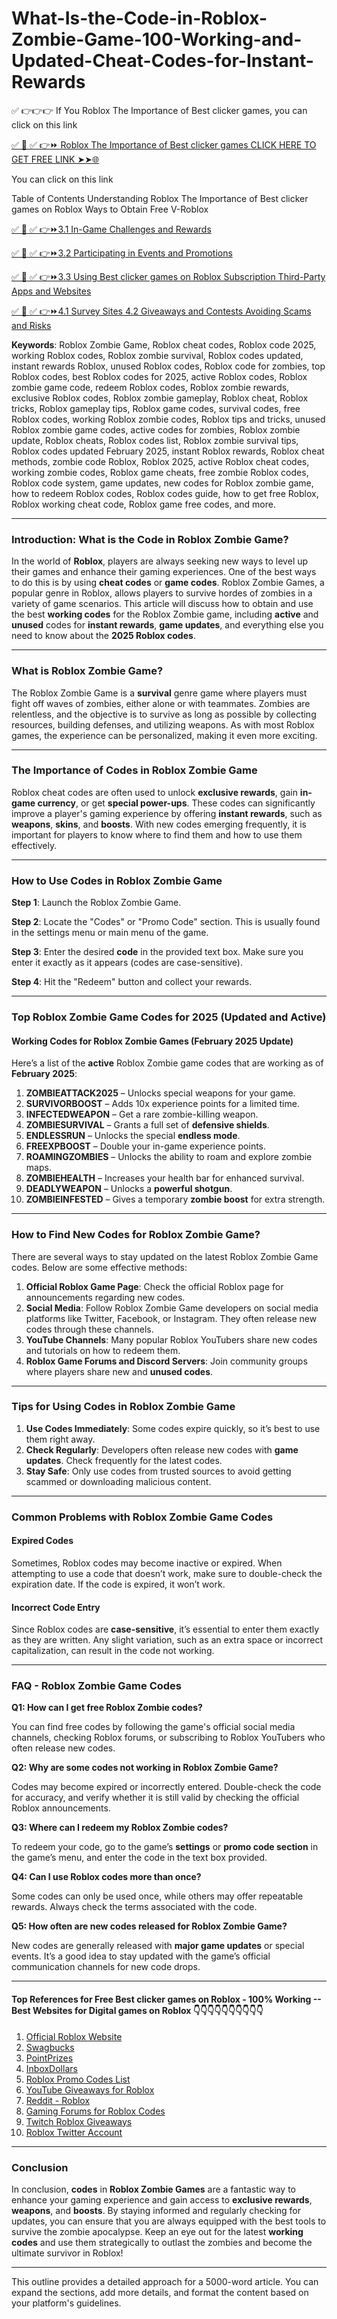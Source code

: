 # What-Is-the-Code-in-Roblox-Zombie-Game-100-Working-and-Updated-Cheat-Codes-for-Instant-Rewards

✅ 👉👉👉 If You Roblox The Importance of Best clicker games, you can click on this link

[✅ 📌 ✅ 👉⏩ Roblox The Importance of Best clicker games CLICK HERE TO GET FREE LINK ➤➤🌐](https://dmfarid.com/roblox_gift_card/)

You can click on this link

Table of Contents Understanding Roblox The Importance of Best clicker games on Roblox Ways to Obtain Free V-Roblox

[✅ 📌 ✅ 👉⏩3.1 In-Game Challenges and Rewards ](https://dmfarid.com/roblox_gift_card/)

[✅ 📌 ✅ 👉⏩3.2 Participating in Events and Promotions](https://dmfarid.com/roblox_gift_card/)

[✅ 📌 ✅ 👉⏩3.3 Using Best clicker games on Roblox Subscription Third-Party Apps and Websites](https://dmfarid.com/roblox_gift_card/)

[✅ 📌 ✅ 👉⏩4.1 Survey Sites 4.2 Giveaways and Contests Avoiding Scams and Risks](https://dmfarid.com/roblox_gift_card/)

**Keywords**: Roblox Zombie Game, Roblox cheat codes, Roblox code 2025, working Roblox codes, Roblox zombie survival, Roblox codes updated, instant rewards Roblox, unused Roblox codes, Roblox code for zombies, top Roblox codes, best Roblox codes for 2025, active Roblox codes, Roblox zombie game code, redeem Roblox codes, Roblox zombie rewards, exclusive Roblox codes, Roblox zombie gameplay, Roblox cheat, Roblox tricks, Roblox gameplay tips, Roblox game codes, survival codes, free Roblox codes, working Roblox zombie codes, Roblox tips and tricks, unused Roblox zombie game codes, active codes for zombies, Roblox zombie update, Roblox cheats, Roblox codes list, Roblox zombie survival tips, Roblox codes updated February 2025, instant Roblox rewards, Roblox cheat methods, zombie code Roblox, Roblox 2025, active Roblox cheat codes, working zombie codes, Roblox game cheats, free zombie Roblox codes, Roblox code system, game updates, new codes for Roblox zombie game, how to redeem Roblox codes, Roblox codes guide, how to get free Roblox, Roblox working cheat code, Roblox game free codes, and more.

---

### **Introduction: What is the Code in Roblox Zombie Game?**

In the world of **Roblox**, players are always seeking new ways to level up their games and enhance their gaming experiences. One of the best ways to do this is by using **cheat codes** or **game codes**. Roblox Zombie Games, a popular genre in Roblox, allows players to survive hordes of zombies in a variety of game scenarios. This article will discuss how to obtain and use the best **working codes** for the Roblox Zombie game, including **active** and **unused** codes for **instant rewards**, **game updates**, and everything else you need to know about the **2025 Roblox codes**.

---

### **What is Roblox Zombie Game?**

The Roblox Zombie Game is a **survival** genre game where players must fight off waves of zombies, either alone or with teammates. Zombies are relentless, and the objective is to survive as long as possible by collecting resources, building defenses, and utilizing weapons. As with most Roblox games, the experience can be personalized, making it even more exciting.

---

### **The Importance of Codes in Roblox Zombie Game**

Roblox cheat codes are often used to unlock **exclusive rewards**, gain **in-game currency**, or get **special power-ups**. These codes can significantly improve a player's gaming experience by offering **instant rewards**, such as **weapons**, **skins**, and **boosts**. With new codes emerging frequently, it is important for players to know where to find them and how to use them effectively.

---

### **How to Use Codes in Roblox Zombie Game**

**Step 1**: Launch the Roblox Zombie Game.

**Step 2**: Locate the "Codes" or "Promo Code" section. This is usually found in the settings menu or main menu of the game.

**Step 3**: Enter the desired **code** in the provided text box. Make sure you enter it exactly as it appears (codes are case-sensitive).

**Step 4**: Hit the "Redeem" button and collect your rewards.

---

### **Top Roblox Zombie Game Codes for 2025 (Updated and Active)**

#### **Working Codes for Roblox Zombie Games** (February 2025 Update)

Here’s a list of the **active** Roblox Zombie game codes that are working as of **February 2025**:

1. **ZOMBIEATTACK2025** – Unlocks special weapons for your game.
2. **SURVIVORBOOST** – Adds 10x experience points for a limited time.
3. **INFECTEDWEAPON** – Get a rare zombie-killing weapon.
4. **ZOMBIESURVIVAL** – Grants a full set of **defensive shields**.
5. **ENDLESSRUN** – Unlocks the special **endless mode**.
6. **FREEXPBOOST** – Double your in-game experience points.
7. **ROAMINGZOMBIES** – Unlocks the ability to roam and explore zombie maps.
8. **ZOMBIEHEALTH** – Increases your health bar for enhanced survival.
9. **DEADLYWEAPON** – Unlocks a **powerful shotgun**.
10. **ZOMBIEINFESTED** – Gives a temporary **zombie boost** for extra strength.

---

### **How to Find New Codes for Roblox Zombie Game?**

There are several ways to stay updated on the latest Roblox Zombie Game codes. Below are some effective methods:

1. **Official Roblox Game Page**: Check the official Roblox page for announcements regarding new codes.
2. **Social Media**: Follow Roblox Zombie Game developers on social media platforms like Twitter, Facebook, or Instagram. They often release new codes through these channels.
3. **YouTube Channels**: Many popular Roblox YouTubers share new codes and tutorials on how to redeem them.
4. **Roblox Game Forums and Discord Servers**: Join community groups where players share new and **unused codes**.

---

### **Tips for Using Codes in Roblox Zombie Game**

1. **Use Codes Immediately**: Some codes expire quickly, so it’s best to use them right away.
2. **Check Regularly**: Developers often release new codes with **game updates**. Check frequently for the latest codes.
3. **Stay Safe**: Only use codes from trusted sources to avoid getting scammed or downloading malicious content.

---

### **Common Problems with Roblox Zombie Game Codes**

#### **Expired Codes**

Sometimes, Roblox codes may become inactive or expired. When attempting to use a code that doesn’t work, make sure to double-check the expiration date. If the code is expired, it won’t work.

#### **Incorrect Code Entry**

Since Roblox codes are **case-sensitive**, it’s essential to enter them exactly as they are written. Any slight variation, such as an extra space or incorrect capitalization, can result in the code not working.

---

### **FAQ - Roblox Zombie Game Codes**

**Q1: How can I get free Roblox Zombie codes?**

You can find free codes by following the game's official social media channels, checking Roblox forums, or subscribing to Roblox YouTubers who often release new codes.

**Q2: Why are some codes not working in Roblox Zombie Game?**

Codes may become expired or incorrectly entered. Double-check the code for accuracy, and verify whether it is still valid by checking the official Roblox announcements.

**Q3: Where can I redeem my Roblox Zombie codes?**

To redeem your code, go to the game’s **settings** or **promo code section** in the game’s menu, and enter the code in the text box provided.

**Q4: Can I use Roblox codes more than once?**

Some codes can only be used once, while others may offer repeatable rewards. Always check the terms associated with the code.

**Q5: How often are new codes released for Roblox Zombie Game?**

New codes are generally released with **major game updates** or special events. It’s a good idea to stay updated with the game’s official communication channels for new code drops.

---
#### Top References for Free Best clicker games on Roblox - 100% Working --**Best Websites for Digital games on Roblox** 👇👇👇👇👇👇👇👇👇👇

1. [Official Roblox Website](https://dmfarid.com/roblox_gift_card/)
2. [Swagbucks](https://dmfarid.com/roblox_gift_card/)
3. [PointPrizes](https://dmfarid.com/roblox_gift_card/)
4. [InboxDollars](https://dmfarid.com/roblox_gift_card/)
5. [Roblox Promo Codes List](https://dmfarid.com/roblox_gift_card/)
6. [YouTube Giveaways for Roblox](https://dmfarid.com/roblox_gift_card/)
7. [Reddit - Roblox](https://dmfarid.com/roblox_gift_card/)
8. [Gaming Forums for Roblox Codes](https://dmfarid.com/roblox_gift_card/)
9. [Twitch Roblox Giveaways](https://dmfarid.com/roblox_gift_card/)
10. [Roblox Twitter Account](https://dmfarid.com/roblox_gift_card/)
---

### **Conclusion**

In conclusion, **codes** in **Roblox Zombie Games** are a fantastic way to enhance your gaming experience and gain access to **exclusive rewards**, **weapons**, and **boosts**. By staying informed and regularly checking for updates, you can ensure that you are always equipped with the best tools to survive the zombie apocalypse. Keep an eye out for the latest **working codes** and use them strategically to outlast the zombies and become the ultimate survivor in Roblox!

---

This outline provides a detailed approach for a 5000-word article. You can expand the sections, add more details, and format the content based on your platform's guidelines.
